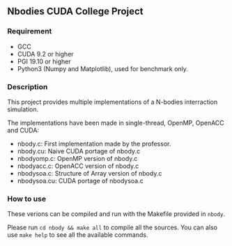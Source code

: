 ## Nbodies CUDA College Project

### Requirement

- GCC
- CUDA 9.2 or higher
- PGI 19.10 or higher
- Python3 (Numpy and Matplotlib), used for benchmark only.

### Description

This project provides multiple implementations of a N-bodies interraction simulation.

The implementations have been made in single-thread, OpenMP, OpenACC and CUDA:

- nbody.c:     First implementation made by the professor.
- nbody.cu:    Naive CUDA portage of nbody.c
- nbodyomp.c:  OpenMP version of nbody.c
- nbodyacc.c:  OpenACC version of nbody.c
- nbodysoa.c:  Structure of Array version of nbody.c
- nbodysoa.cu: CUDA portage of nbodysoa.c

### How to use

These verions can be compiled and run with the Makefile provided in `nbody`.

Please run `cd nbody && make all` to compile all the sources. You can also use `make help` to see all the available commands.
